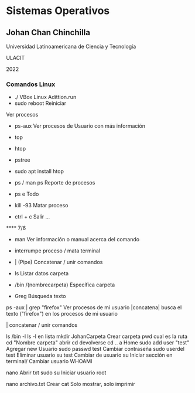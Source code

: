 # Sistemas Operativos

## Johan Chan Chinchilla

Universidad Latinoamericana de Ciencia y Tecnología

ULACIT

2022


### Comandos Linux

* ./ VBox Linux Adittion.run
* sudo reboot       Reiniciar 

Ver procesos
* ps-aux       Ver procesos de Usuario con más información 
* top
* htop
* pstree

* sudo apt install htop 

* ps   / man ps    Reporte de procesos

* ps e        Todo
* kill -93    Matar proceso 
* ctrl + c    Salir ...

**** 7/6
* man         Ver información o manual acerca del comando 

* interrumpe proceso / mata terminal
* |   (Pipe)        Concatenar / unir comandos
* ls          Listar datos carpeta
* /bin   /(nombrecarpeta)    Específica carpeta 
* Greg         Búsqueda texto 

ps -aux | grep "firefox"
Ver procesos de mi usuario |concatena| busca el texto ("firefox") en los procesos de mi usuario
 
|       concatenar / unir comandos

ls /bin -l
ls -l    en lista
mkdir JohanCarpeta   Crear carpeta
pwd      cual es la ruta
cd       "Nombre carpeta"    abrir 
cd       devolverse
cd ..    a Home
sudo add user "test"      Agregar new Usuario
sudo passwd test          Cambiar contraseña
sudo userdel test         Eliminar usuario 
su test                   Cambiar de usuario
su                        Iniciar sección en terminal/ Cambiar usuario
WHOAMI

nano                      Abrir txt
sudo su                   Iniciar usuario root

nano archivo.txt          Crear
cat                       Solo mostrar, solo imprimir





